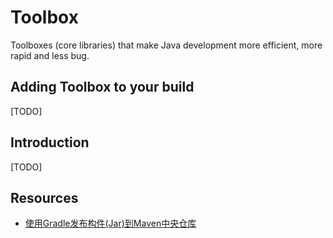 # Toolbox

Toolboxes (core libraries) that make Java development more efficient, more rapid and less bug.

## Adding Toolbox to your build

[TODO]

## Introduction

[TODO]

## Resources

- [使用Gradle发布构件(Jar)到Maven中央仓库](https://segmentfault.com/a/1190000018026290)
